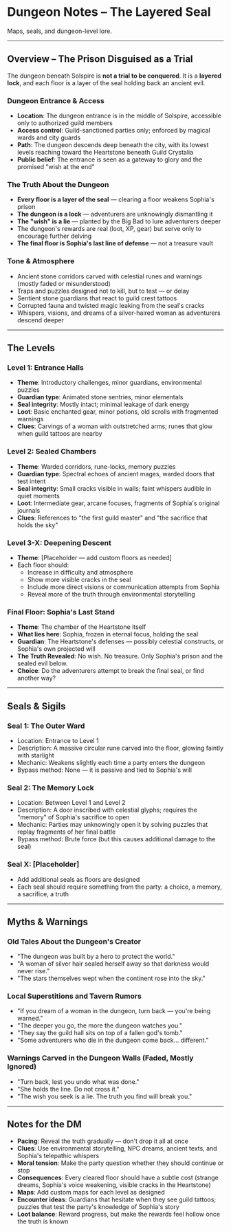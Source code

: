 # Dungeon Notes – The Layered Seal

Maps, seals, and dungeon-level lore.

---

## Overview – The Prison Disguised as a Trial

The dungeon beneath Solspire is **not a trial to be conquered**. It is a **layered lock**, and each floor is a layer of the seal holding back an ancient evil.

### Dungeon Entrance & Access
- **Location**: The dungeon entrance is in the middle of Solspire, accessible only to authorized guild members
- **Access control**: Guild-sanctioned parties only; enforced by magical wards and city guards
- **Path**: The dungeon descends deep beneath the city, with its lowest levels reaching toward the Heartstone beneath Guild Crystalia
- **Public belief**: The entrance is seen as a gateway to glory and the promised "wish at the end"

### The Truth About the Dungeon
- **Every floor is a layer of the seal** — clearing a floor weakens Sophia's prison
- **The dungeon is a lock** — adventurers are unknowingly dismantling it
- **The "wish" is a lie** — planted by the Big Bad to lure adventurers deeper
- The dungeon's rewards are real (loot, XP, gear) but serve only to encourage further delving
- **The final floor is Sophia's last line of defense** — not a treasure vault

### Tone & Atmosphere
- Ancient stone corridors carved with celestial runes and warnings (mostly faded or misunderstood)
- Traps and puzzles designed not to kill, but to test — or delay
- Sentient stone guardians that react to guild crest tattoos
- Corrupted fauna and twisted magic leaking from the seal's cracks
- Whispers, visions, and dreams of a silver-haired woman as adventurers descend deeper

---

## The Levels

### Level 1: Entrance Halls
- **Theme**: Introductory challenges, minor guardians, environmental puzzles
- **Guardian type**: Animated stone sentries, minor elementals
- **Seal integrity**: Mostly intact; minimal leakage of dark energy
- **Loot**: Basic enchanted gear, minor potions, old scrolls with fragmented warnings
- **Clues**: Carvings of a woman with outstretched arms; runes that glow when guild tattoos are nearby

### Level 2: Sealed Chambers
- **Theme**: Warded corridors, rune-locks, memory puzzles
- **Guardian type**: Spectral echoes of ancient mages, warded doors that test intent
- **Seal integrity**: Small cracks visible in walls; faint whispers audible in quiet moments
- **Loot**: Intermediate gear, arcane focuses, fragments of Sophia's original journals
- **Clues**: References to "the first guild master" and "the sacrifice that holds the sky"

### Level 3-X: Deepening Descent
- **Theme**: [Placeholder — add custom floors as needed]
- Each floor should:
  - Increase in difficulty and atmosphere
  - Show more visible cracks in the seal
  - Include more direct visions or communication attempts from Sophia
  - Reveal more of the truth through environmental storytelling

### Final Floor: Sophia's Last Stand
- **Theme**: The chamber of the Heartstone itself
- **What lies here**: Sophia, frozen in eternal focus, holding the seal
- **Guardian**: The Heartstone's defenses — possibly celestial constructs, or Sophia's own projected will
- **The Truth Revealed**: No wish. No treasure. Only Sophia's prison and the sealed evil below.
- **Choice**: Do the adventurers attempt to break the final seal, or find another way?

---

## Seals & Sigils

### Seal 1: The Outer Ward
- Location: Entrance to Level 1
- Description: A massive circular rune carved into the floor, glowing faintly with starlight
- Mechanic: Weakens slightly each time a party enters the dungeon
- Bypass method: None — it is passive and tied to Sophia's will

### Seal 2: The Memory Lock
- Location: Between Level 1 and Level 2
- Description: A door inscribed with celestial glyphs; requires the "memory" of Sophia's sacrifice to open
- Mechanic: Parties may unknowingly open it by solving puzzles that replay fragments of her final battle
- Bypass method: Brute force (but this causes additional damage to the seal)

### Seal X: [Placeholder]
- Add additional seals as floors are designed
- Each seal should require something from the party: a choice, a memory, a sacrifice, a truth

---

## Myths & Warnings

### Old Tales About the Dungeon's Creator
- "The dungeon was built by a hero to protect the world."
- "A woman of silver hair sealed herself away so that darkness would never rise."
- "The stars themselves wept when the continent rose into the sky."

### Local Superstitions and Tavern Rumors
- "If you dream of a woman in the dungeon, turn back — you're being warned."
- "The deeper you go, the more the dungeon watches you."
- "They say the guild hall sits on top of a fallen god's tomb."
- "Some adventurers who die in the dungeon come back… different."

### Warnings Carved in the Dungeon Walls (Faded, Mostly Ignored)
- "Turn back, lest you undo what was done."
- "She holds the line. Do not cross it."
- "The wish you seek is a lie. The truth you find will break you."

---

## Notes for the DM

- **Pacing**: Reveal the truth gradually — don't drop it all at once
- **Clues**: Use environmental storytelling, NPC dreams, ancient texts, and Sophia's telepathic whispers
- **Moral tension**: Make the party question whether they should continue or stop
- **Consequences**: Every cleared floor should have a subtle cost (strange dreams, Sophia's voice weakening, visible cracks in the Heartstone)
- **Maps**: Add custom maps for each level as designed
- **Encounter ideas**: Guardians that hesitate when they see guild tattoos; puzzles that test the party's knowledge of Sophia's story
- **Loot balance**: Reward progress, but make the rewards feel hollow once the truth is known
